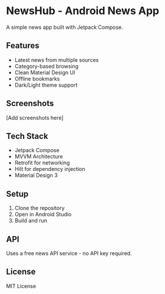 # NewsHub - Android News App

A simple news app built with Jetpack Compose.

## Features

- Latest news from multiple sources
- Category-based browsing
- Clean Material Design UI
- Offline bookmarks
- Dark/Light theme support

## Screenshots

[Add screenshots here]

## Tech Stack

- Jetpack Compose
- MVVM Architecture
- Retrofit for networking
- Hilt for dependency injection
- Material Design 3

## Setup

1. Clone the repository
2. Open in Android Studio
3. Build and run

## API

Uses a free news API service - no API key required.

## License

MIT License
